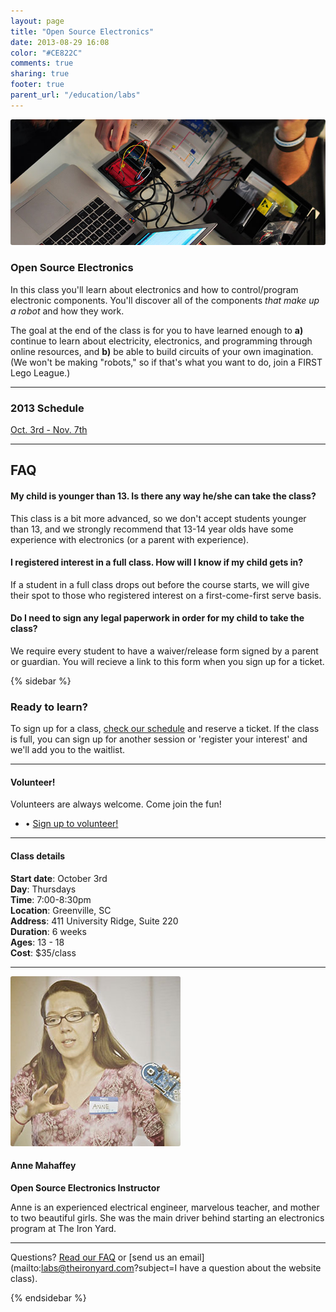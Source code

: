 ```yaml
---
layout: page
title: "Open Source Electronics"
date: 2013-08-29 16:08
color: "#CE822C"
comments: true
sharing: true
footer: true
parent_url: "/education/labs"
---
```


<img src="/images/education/labs/open-source-electronics.jpg" style="border-radius: 3px;">

### Open Source Electronics

In this class you'll learn about electronics and how to control/program electronic components. You'll discover all of the components *that make up a robot* and how they work.

The goal at the end of the class is for you to have learned enough to **a)** continue to learn about electricity, electronics, and programming through online resources, and **b)** be able to build circuits of your own imagination. (We won't be making "robots," so if that's what you want to do, join a FIRST Lego League.)

---
<a id="schedule"></a>
### 2013 Schedule

<a href="https://tito.io/the-iron-yard/greenville-labs-open-source-electronics-october-2013" class="button"> Oct. 3rd - Nov. 7th</a>  

---
<a id="faq"></a>
## FAQ

#### My child is younger than 13. Is there any way he/she can take the class?

This class is a bit more advanced, so we don't accept students younger than 13, and we strongly recommend that 13-14 year olds have some experience with electronics (or a parent with experience).

#### I registered interest in a full class. How will I know if my child gets in?

If a student in a full class drops out before the course starts, we will give their spot to those who registered interest on a first-come-first serve basis. 

#### Do I need to sign any legal paperwork in order for my child to take the class? 

We require every student to have a waiver/release form signed by a parent or guardian. You will recieve a link to this form when you sign up for a ticket. 

{% sidebar %}

### Ready to learn?

To sign up for a class, [check our schedule](#schedule) and reserve a ticket. If the class is full, you can sign up for another session or 'register your interest' and we'll add you to the waitlist. 

---

#### Volunteer!

Volunteers are always welcome. Come join the fun! 

<ul>
  <li>• <a href="http://eepurl.com/EuVEf"> Sign up to volunteer!</a></li>
</ul>

---
#### Class details

**Start date**: October 3rd  
**Day**: Thursdays  
**Time**: 7:00-8:30pm  
**Location**: Greenville, SC  
**Address**: 411 University Ridge, Suite 220  
**Duration**: 6 weeks  
**Ages**: 13 - 18  
**Cost**: $35/class

---

<img src="/images/education/labs/anne-instructor.jpg" style="border-radius: 3px;">

#### Anne Mahaffey

**Open Source Electronics Instructor**

Anne is an experienced electrical engineer, marvelous teacher, and mother to two beautiful girls. She was the main driver behind starting an electronics program at The Iron Yard. 

---

Questions? [Read our FAQ](#faq) or [send us an email](mailto:labs@theironyard.com?subject=I have a question about the website class).

{% endsidebar %}

